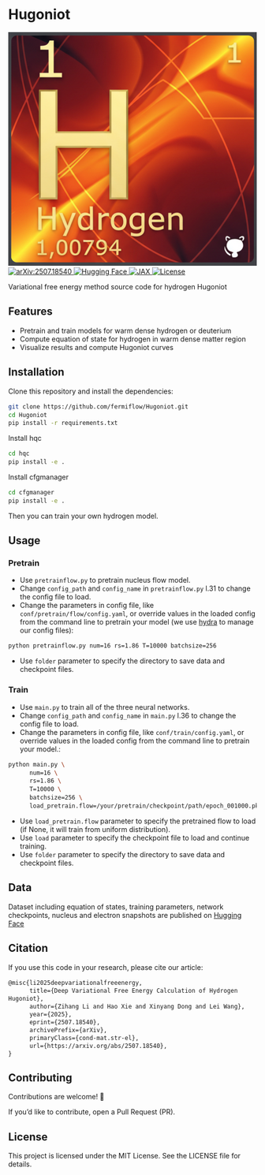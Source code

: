 # Hugoniot
<div align="center">
<img src="logo.png" alt="logo"></img>
</div>

</a>
<a href="https://arxiv.org/abs/2507.18540">
<img src="https://img.shields.io/badge/arXiv-2507.18540-b31b1b.svg" alt="arXiv:2507.18540">
</a>
<a href="https://huggingface.co/datasets/Kelvin2025q/hugoniot">
<img src="https://img.shields.io/badge/🤗-Hugging_Face-yellow" alt="Hugging Face">
</a>
<a href="https://github.com/jax-ml/jax">
<img src="https://img.shields.io/badge/JAX-0.4+-orange" alt="JAX">
</a>
<a href="./LICENSE">
<img src="https://img.shields.io/badge/License-MIT-yellow.svg?color=green" alt="License">
</a>

Variational free energy method source code for hydrogen Hugoniot

## Features

- Pretrain and train models for warm dense hydrogen or deuterium
- Compute equation of state for hydrogen in warm dense matter region
- Visualize results and compute Hugoniot curves

## Installation

Clone this repository and install the dependencies:

```bash
git clone https://github.com/fermiflow/Hugoniot.git
cd Hugoniot
pip install -r requirements.txt
```

Install hqc
```bash
cd hqc
pip install -e .
```

Install cfgmanager
```bash
cd cfgmanager
pip install -e .
```
Then you can train your own hydrogen model.

## Usage

### Pretrain
- Use `pretrainflow.py` to pretrain nucleus flow model.
- Change `config_path` and `config_name` in `pretrainflow.py` l.31 to change the config file to load.
- Change the parameters in config file, like `conf/pretrain/flow/config.yaml`, or override values in the loaded config from the command line to pretrain your model (we use [hydra](https://hydra.cc/) to manage our config files):
```bash
python pretrainflow.py num=16 rs=1.86 T=10000 batchsize=256
```
- Use `folder` parameter to specify the directory to save data and checkpoint files.

### Train
- Use `main.py` to train all of the three neural networks.
- Change `config_path` and `config_name` in `main.py` l.36 to change the config file to load.
- Change the parameters in config file, like `conf/train/config.yaml`, or override values in the loaded config from the command line to pretrain your model.:
```bash
python main.py \
      num=16 \
      rs=1.86 \
      T=10000 \
      batchsize=256 \
      load_pretrain.flow=/your/pretrain/checkpoint/path/epoch_001000.pkl
```
- Use `load_pretrain.flow` parameter to specify the pretrained flow to load (if None, it will train from uniform distribution).
- Use `load` parameter to specify the checkpoint file to load and continue training.
- Use `folder` parameter to specify the directory to save data and checkpoint files.

## Data
Dataset including equation of states, training parameters, network checkpoints, nucleus and electron snapshots are published on [Hugging Face](https://huggingface.co/datasets/Kelvin2025q/hugoniot)

## Citation
If you use this code in your research, please cite our article:
```
@misc{li2025deepvariationalfreeenergy,
      title={Deep Variational Free Energy Calculation of Hydrogen Hugoniot}, 
      author={Zihang Li and Hao Xie and Xinyang Dong and Lei Wang},
      year={2025},
      eprint={2507.18540},
      archivePrefix={arXiv},
      primaryClass={cond-mat.str-el},
      url={https://arxiv.org/abs/2507.18540}, 
}
```

## Contributing
Contributions are welcome! 🎉

If you’d like to contribute, open a Pull Request (PR).

## License
This project is licensed under the MIT License. See the LICENSE file for details.
